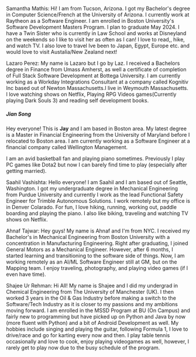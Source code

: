 Samantha Mathis: Hi! I am from Tucson, Arizona. I got my Bachelor's degree in Computer Science/French at the University of Arizona. I currently work at Raytheon as a Software Engineer. I am enrolled in Boston University's Software Development Masters Program. I plan to graduate May 2024. I have a Twin Sister who is currently in Law School and works at Disneyland on the weekends so I like to visit her as often as I can! I love to read,, hike, and watch TV. I also love to travel Ive been to Japan, Egypt, Europe etc. and would love to visit Austalia/New Zealand next!


Lazaro Perez: My name is Lazaro but I go by Laz. I received a Bachelors degree in Finance from Umass Amherst, as well a certificate of completion of Full Stack Software Development at Bottega University. I am currently working as a Workday Integrations Consultant at a company called Kognitiv Inc based out of Newton Massachusetts.I live in Weymouth Massachusetts. I love watching shows on Netflix, Playing RPG Videos games(Currently playing Dark Souls 3) and reading self development books. 

<h5>Jian Song</h5> <p>Hey everyone! This is <strong>Jay</strong> and I am based in Boston area. My latest degree is a Master in Financial Engineering from the University of Maryland before I relocated to Boston area. I am currently working as a Software Engineer at a financial company called Wellington Management.</p> <p>I am an avid basketball fan and playing piano sometimes. Previously I play PC games like Dota2 but now I can barely find time to play (especially after getting married).</p>

Saahil Vashishta: Hello everyone! I am Saahil and I am based out of Seattle, Washington. I got my undergraduate degree in Mechanical Engineering from Purdue University and currently I work as the lead Functional Safety Engineer for Trimble Autonomous Solutions. I work remotely but my office is in Denver Colarado. For fun, I love hiking, running, working out, paddle boarding and playing the piano. I also like biking, traveling and watching TV shows on Netflix. 

Ahnaf Tajwar: Hey guys! My name is Ahnaf and I'm from NYC. I received my Bachelor's in Mechanical Engineering from Boston University with a concentration in Manufacturing Engineering. Right after graduating, I joined General Motors as a Mechanical Engineer. However, after 6 months, I started learning and transitioning to the software side of things. Now, I am working remotely as an AI/ML Software Engineer still at GM, but on the Mapping team. I enjoy traveling, photography, and playing video games (if I even have time). 


Shajee Ur Rehman: Hi All! My name is Shajee and I did my undergrad in Chemical Engineering from The University of Manchester (UK). I then worked 3 years in the Oil & Gas Industry before making a switch to the Software/Tech Industry as it is closer to my passions and my ambitions moving forward. I am enrolled in the MSSD Program at BU (On Campus) and fairly new to programming but have picked up on Python and Java by now (more fluent with Python) and a bit of Android Development as well. My hobbies include singing and playing the guitar, following Formula 1, I love to drive/race and go for karting every now and then. I play table tennis occasionally and love to cook, enjoy playing videogames as well, however, I rarely get to play now due to the busy schedule of the program.